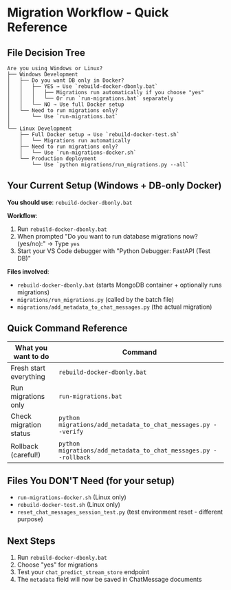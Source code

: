 # Migration Workflow - Quick Reference

## File Decision Tree

```
Are you using Windows or Linux?
├── Windows Development
│   ├── Do you want DB only in Docker?
│   │   ├── YES → Use `rebuild-docker-dbonly.bat`
│   │   │   ├── Migrations run automatically if you choose "yes"
│   │   │   └── Or run `run-migrations.bat` separately
│   │   └── NO → Use full Docker setup
│   └── Need to run migrations only?
│       └── Use `run-migrations.bat`
│
└── Linux Development
    ├── Full Docker setup → Use `rebuild-docker-test.sh`
    │   └── Migrations run automatically
    ├── Need to run migrations only?
    │   └── Use `run-migrations-docker.sh`
    └── Production deployment
        └── Use `python migrations/run_migrations.py --all`
```

## Your Current Setup (Windows + DB-only Docker)

**You should use**: `rebuild-docker-dbonly.bat`

**Workflow**:
1. Run `rebuild-docker-dbonly.bat`
2. When prompted "Do you want to run database migrations now? (yes/no):" → Type `yes`
3. Start your VS Code debugger with "Python Debugger: FastAPI (Test DB)"

**Files involved**:
- `rebuild-docker-dbonly.bat` (starts MongoDB container + optionally runs migrations)
- `migrations/run_migrations.py` (called by the batch file)
- `migrations/add_metadata_to_chat_messages.py` (the actual migration)

## Quick Command Reference

| What you want to do | Command |
|---------------------|---------|
| Fresh start everything | `rebuild-docker-dbonly.bat` |
| Run migrations only | `run-migrations.bat` |
| Check migration status | `python migrations/add_metadata_to_chat_messages.py --verify` |
| Rollback (careful!) | `python migrations/add_metadata_to_chat_messages.py --rollback` |

## Files You DON'T Need (for your setup)

- `run-migrations-docker.sh` (Linux only)
- `rebuild-docker-test.sh` (Linux only)
- `reset_chat_messages_session_test.py` (test environment reset - different purpose)

## Next Steps

1. Run `rebuild-docker-dbonly.bat`
2. Choose "yes" for migrations
3. Test your `chat_predict_stream_store` endpoint
4. The `metadata` field will now be saved in ChatMessage documents
